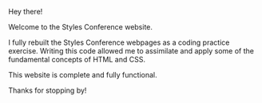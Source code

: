 Hey there!

Welcome to the Styles Conference website.

I fully rebuilt the Styles Conference webpages as a coding practice exercise.
Writing this code allowed me to assimilate and apply some of the fundamental concepts of HTML and CSS.

This website is complete and fully functional.






Thanks for stopping by!